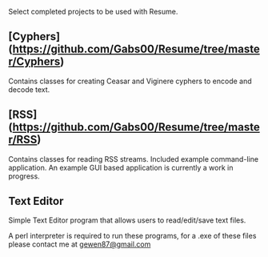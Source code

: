 Select completed projects to be used with Resume.


[Cyphers] (https://github.com/Gabs00/Resume/tree/master/Cyphers)
-------

  Contains classes for creating Ceasar and Viginere cyphers to encode and decode text.

[RSS] (https://github.com/Gabs00/Resume/tree/master/RSS)
-----

  Contains classes for reading RSS streams. Included example command-line application. An example GUI based application is   currently a work in progress.

Text Editor
-----------

  Simple Text Editor program that allows users to read/edit/save text files.
  
  
A perl interpreter is required to run these programs, for a .exe of these files please contact me at gewen87@gmail.com
